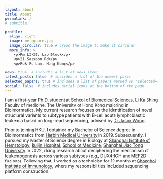 ```yaml
---
layout: about
title: About
permalink: /
# subtitle:

profile:
  align: right
  image: me_square.jpg
  image_circular: true # crops the image to make it circular
  more_info: >
    <p>Rm L3-38, Lab Block</p>
    <p>21 Sassoon Rd</p>
    <p>Pok Fo Lam, Hong Kong</p>

news: true  # includes a list of news items
latest_posts: false  # includes a list of the newest posts
selected_papers: true # includes a list of papers marked as "selected={true}"
social: false  # includes social icons at the bottom of the page
---
```

I am a first-year Ph.D. student at [School of Biomedical Sciences](https://www.sbms.hku.hk), [Li Ka Shing Faculty of medicine](https://www.med.hku.hk), [The University of Hong Kong](https://www.hku.hk) majoring in Bioinformatics. My current research focuses on the identification of novel structural variants to subtype patients with B-cell acute lymphoblastic leukemia based on long-read sequencing, advised by [Dr Jason Wong](https://www.sbms.hku.hk/staff/jason-wing-hon-wong).

Prior to joining HKU, I obtained my Bachelor of Science degree in Bioinformatics from [Harbin Medical University](https://www.hrbmu.edu.cn/english/) in 2019. Subsequently, I pursued my Master of Science degree in Biology at [Shanghai Institute of Hematology](https://www.nature.com/nature-index/institution-outputs/china/shanghai-institute-of-hematology-at-ruijin-hospital-sjtu/513906bb34d6b65e6a000158), [Ruijin Hospital](https://www.rjh.com.cn/2018RJPortal/main/rjsy/index.shtml), [School of Medicine](https://www.shsmu.edu.cn/english/), [Shanghai Jiao Tong University](https://en.sjtu.edu.cn) in 2022, doing research about deciphering the mechanism of leukemogenesis across various subtypes (*e.g.*, DUX4-IGH and MEF2D fusions). Following that, I worked as a technician for 10 months at [Shanghai Institute of Immunology](https://www.shsmu.edu.cn/sii/English.htm), where my responsibilities included sequencing platform construction.
